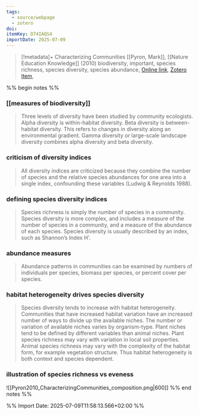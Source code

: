 ```yaml
---
tags:
  - source/webpage
  - zotero
doi: 
itemKey: D74IAQS4
importDate: 2025-07-09
---
```

>[!metadata]+
> Characterizing Communities
> [[Pyron, Mark]], 
> [[Nature Education Knowledge]] (2010)
> biodiversity, important, species richness, species diversity, species abundance, 
> [Online link](https://www.nature.com/scitable/knowledge/library/characterizing-communities-13241173/), [Zotero Item](zotero://select/library/items/D74IAQS4),

%% begin notes %%
### [[measures of biodiversity]]
> Three levels of diversity have been studied by community ecologists. Alpha diversity is within-habitat diversity. Beta diversity is between-habitat diversity. This refers to changes in diversity along an environmental gradient. Gamma diversity or large-scale landscape diversity combines alpha diversity and beta diversity.

### criticism of diversity indices
> All diversity indices are criticized because they combine the number of species and the relative species abundances for one area into a single index, confounding these variables (Ludwig & Reynolds 1988).
### defining species diversity indices
> Species richness is simply the number of species in a community. Species diversity is more complex, and includes a measure of the number of species in a community, and a measure of the abundance of each species. Species diversity is usually described by an index, such as Shannon’s Index H'.
### abundance measures
> Abundance patterns in communities can be examined by numbers of individuals per species, biomass per species, or percent cover per species.
### habitat heterogeneity drives species diversity
> Species diversity tends to increase with habitat heterogeneity. Communities that have increased habitat variation have an increased number of ways to divide up the available niches. The number or variation of available niches varies by organism-type. Plant niches tend to be defined by different variables than animal niches. Plant species richness may vary with variation in local soil properties. Animal species richness may vary with the complexity of the habitat form, for example vegetation structure. Thus habitat heterogeneity is both context and species dependent.
### illustration of species richness vs eveness
![[Pyron2010_CharacterizingCommunities_composition.png|600]]
%% end notes %%

%% Import Date: 2025-07-09T11:58:13.566+02:00 %%
